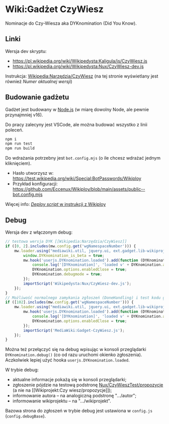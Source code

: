 # Wiki:Gadżet CzyWiesz

Nominacje do Czy-Wiesza aka DYKnomination (Did You Know).

## Linki

Wersja dev skryptu:
- https://pl.wikipedia.org/wiki/Wikipedysta:Kaligula/js/CzyWiesz.js
- https://pl.wikipedia.org/wiki/Wikipedysta:Nux/CzyWiesz-dev.js

Instrukcja: [Wikipedia:Narzędzia/CzyWiesz](https://pl.wikipedia.org/wiki/Wikipedia:Narz%C4%99dzia/CzyWiesz)
(na tej stronie wyświetlany jest również *Numer aktualnej wersji*)

## Budowanie gadżetu

Gadżet jest budowany w [Node.js](https://nodejs.org/en) (w miarę dowolny Node, ale pewnie przynajmniej v16).

Do pracy zalecyny jest VSCode, ale można budować wszystko z linii poleceń.
```bash
npm i
npm run test
npm run build
```

Do wdrażania potrzebny jest `bot.config.mjs` (o ile chcesz wdrażać jednym kliknięciem).
- Hasło utworzysz w: https://test.wikipedia.org/wiki/Special:BotPasswords/Wikiploy
- Przykład konfiguracji: https://github.com/Eccenux/Wikiploy/blob/main/assets/public--bot.config.mjs

Więcej info: [*Deploy script* w instrukcji z Wikiploy](https://github.com/Eccenux/Wikiploy/blob/main/README.building%20your%20project.md#deploy-script)

## Debug

Wersja dev z włączonym debug:
```js
// testowa wersja DYK [[Wikipedia:Narzędzia/CzyWiesz]]
if ([0, 2].includes(mw.config.get('wgNamespaceNumber'))) {
	mw.loader.using("mediawiki.util, jquery.ui, ext.gadget.lib-wikiprojects".split(/, ?/)).then(function() {
		window.DYKnomination_is_beta = true;
		mw.hook('userjs.DYKnomination.loaded').add(function (DYKnomination) {
			console.log('[DYKnomination]', 'loaded v' + DYKnomination.about.version);
			DYKnomination.options.enabledClose = true;
			DYKnomination.debugmode = true;
		});
		importScript('Wikipedysta:Nux/CzyWiesz-dev.js');
	});
}
// Możliwość normalnego zamykania zgłoszeń (DoneHandling) i test kodu gadżetu
if ([102].includes(mw.config.get('wgNamespaceNumber'))) {
	mw.loader.using("mediawiki.util, jquery.ui, ext.gadget.lib-wikiprojects".split(/, ?/)).then(function() {
		mw.hook('userjs.DYKnomination.loaded').add(function (DYKnomination) {
			console.log('[DYKnomination]', 'loaded v' + DYKnomination.about.version);
			DYKnomination.options.enabledClose = true;
		});
		importScript('MediaWiki:Gadget-CzyWiesz.js');
	});
}
```

Można też przełączyć się na debug wpisując w konsoli przeglądarki `DYKnomination.debug()` (co od razu uruchomi okienko zgłoszenia). Aczkolwiek lepiej użyć hooka `userjs.DYKnomination.loaded`.

W trybie debug:

- aktualne informacje pokażą się w konsoli przeglądarki;
- zgłoszenie pójdzie na testową podstronę [Nux/CzyWieszTest/propozycje](https://pl.wikipedia.org/wiki/Wikipedysta:Nux/CzyWieszTest/propozycje) (a nie na [[Wikiprojekt:Czy wiesz/propozycje]]);
- informowanie autora – na analogiczną podstronę "…/autor";
- informowanie wikiprojektu – na "…/wikiprojekt".

Bazowa strona do zgłoszeń w trybie debug jest ustawiona w `config.js` (`config.debugBase`).
